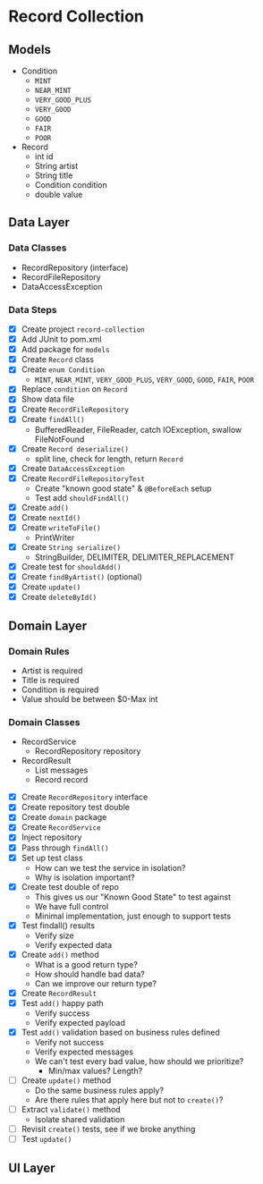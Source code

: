 # Record Collection

## Models

* Condition
  * `MINT`
  * `NEAR_MINT`
  * `VERY_GOOD_PLUS`
  * `VERY_GOOD`
  * `GOOD`
  * `FAIR`
  * `POOR`
* Record
  * int id
  * String artist
  * String title
  * Condition condition
  * double value

## Data Layer

### Data Classes

* RecordRepository (interface)
* RecordFileRepository
* DataAccessException

### Data Steps

* [X] Create project `record-collection`
* [X] Add JUnit to pom.xml
* [X] Add package for `models`
* [X] Create `Record` class
* [X] Create `enum Condition`
  * `MINT`, `NEAR_MINT`, `VERY_GOOD_PLUS`, `VERY_GOOD`, `GOOD`, `FAIR`, `POOR`
* [X] Replace `condition` on `Record`
* [X] Show data file
* [X] Create `RecordFileRepository`
* [X] Create `findAll()`
  * BufferedReader, FileReader, catch IOException, swallow FileNotFound
* [X] Create `Record deserialize()`
  * split line, check for length, return `Record`
* [X] Create `DataAccessException`
* [X] Create `RecordFileRepositoryTest`
  * Create "known good state" & `@BeforeEach` setup
  * Test add `shouldFindAll()`
* [X] Create `add()`
* [X] Create `nextId()`
* [X] Create `writeToFile()`
  * PrintWriter
* [X] Create `String serialize()`
  * StringBuilder, DELIMITER, DELIMITER_REPLACEMENT
* [X] Create test for `shouldAdd()`
* [X] Create `findByArtist()` (optional)
* [X] Create `update()`
* [X] Create `deleteById()`

## Domain Layer

### Domain Rules

* Artist is required
* Title is required
* Condition is required
* Value should be between $0-Max int

### Domain Classes

* RecordService
  * RecordRepository repository
* RecordResult
  * List messages
  * Record record

* [X] Create `RecordRepository` interface
* [X] Create repository test double
* [X] Create `domain` package
* [X] Create `RecordService`
* [X] Inject repository
* [X] Pass through `findAll()`
* [X] Set up test class
  * How can we test the service in isolation?
  * Why is isolation important?
* [X] Create test double of repo
  * This gives us our "Known Good State" to test against
  * We have full control
  * Minimal implementation, just enough to support tests
* [X] Test findall() results
  * Verify size
  * Verify expected data
* [X] Create `add()` method
  * What is a good return type?
  * How should handle bad data?
  * Can we improve our return type?
* [X] Create `RecordResult`
* [X] Test `add()` happy path
  * Verify success
  * Verify expected payload
* [X] Test `add()` validation based on business rules defined
  * Verify not success
  * Verify expected messages
  * We can't test every bad value, how should we prioritize?
    * Min/max values? Length?
* [ ] Create `update()` method
  * Do the same business rules apply?
  * Are there rules that apply here but not to `create()`?
* [ ] Extract `validate()` method
  * Isolate shared validation
* [ ] Revisit `create()` tests, see if we broke anything
* [ ] Test `update()`

## UI Layer
